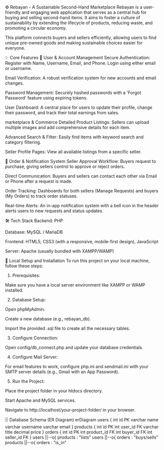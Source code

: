 ♻️ Rebayan - A Sustainable Second-Hand Marketplace
Rebayan is a user-friendly and engaging web application that serves as a central hub for buying and selling second-hand items. It aims to foster a culture of sustainability by extending the lifecycle of products, reducing waste, and promoting a circular economy.

This platform connects buyers and sellers efficiently, allowing users to find unique pre-owned goods and making sustainable choices easier for everyone.

✨ Core Features
👤 User & Account Management
Secure Authentication: Register with Name, Username, Email, and Phone. Login using either email or username.

Email Verification: A robust verification system for new accounts and email changes.

Password Management: Securely hashed passwords with a 'Forgot Password' feature using expiring tokens.

User Dashboard: A central place for users to update their profile, change their password, and track their total earnings from sales.

marketplace & Commerce
Detailed Product Listings: Sellers can upload multiple images and add comprehensive details for each item.

Advanced Search & Filter: Easily find items with keyword search and category filtering.

Seller Profile Pages: View all available listings from a specific seller.

🤝 Order & Notification System
Seller Approval Workflow: Buyers request to purchase, giving sellers control to approve or reject orders.

Direct Communication: Buyers and sellers can contact each other via Email or Phone after a request is made.

Order Tracking: Dashboards for both sellers (Manage Requests) and buyers (My Orders) to track order statuses.

Real-time Alerts: An in-app notification system with a bell icon in the header alerts users to new requests and status updates.

🛠️ Tech Stack
Backend: PHP

Database: MySQL / MariaDB

Frontend: HTML5, CSS3 (with a responsive, mobile-first design), JavaScript

Server: Apache (usually bundled with XAMPP/WAMP)

🚀 Local Setup and Installation
To run this project on your local machine, follow these steps:

1. Prerequisites:

Make sure you have a local server environment like XAMPP or WAMP installed.

2. Database Setup:

Open phpMyAdmin.

Create a new database (e.g., rebayan_db).

Import the provided .sql file to create all the necessary tables.

3. Configure Connection:

Open config/db_connect.php and update your database credentials.

4. Configure Mail Server:

For email features to work, configure php.ini and sendmail.ini with your SMTP server details (e.g., Gmail with an App Password).

5. Run the Project:

Place the project folder in your htdocs directory.

Start Apache and MySQL services.

Navigate to http://localhost/your-project-folder/ in your browser.

🗄️ Database Schema (ER Diagram)
erDiagram
    users {
        int id PK
        varchar name
        varchar username
        varchar email
    }
    products {
        int id PK
        int user_id FK
        varchar title
        decimal price
    }
    orders {
        int id PK
        int product_id FK
        int buyer_id FK
        int seller_id FK
    }
    users ||--o{ products : "lists"
    users ||--o{ orders : "buys/sells"
    products ||--o{ orders : "is_in"

